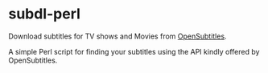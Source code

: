 subdl-perl
==========

Download subtitles for TV shows and Movies from
[OpenSubtitles](www.opensubtitles.org).

A simple Perl script for finding your subtitles using the API kindly offered by
OpenSubtitles.
